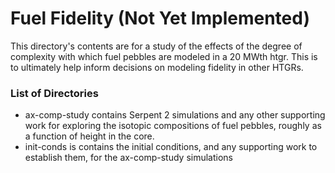 # Fuel Fidelity (Not Yet Implemented)

This directory's contents are for a study of the effects of the degree of complexity with which fuel pebbles are modeled in a 20 MWth htgr.  This is to ultimately help inform decisions on modeling fidelity in other HTGRs.

### List of Directories

- ax-comp-study contains Serpent 2 simulations and any other supporting work for exploring the isotopic compositions of fuel pebbles, roughly as a function of height in the core.
- init-conds is contains the initial conditions, and any supporting work to establish them, for the ax-comp-study simulations

